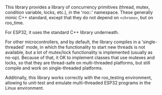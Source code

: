 This library provides a library of concurrency primitives (thread, mutex, condition variable, locks, etc.), in the 'roo::' namespace. These generally mimic C++ standard, except that they do not depend on `<chrono>`, but on roo_time.

For ESP32, it uses the standard C++ library underneath.

For other microcontrollers, and by default, the library compiles in a 'single-threaded' mode, in which the functionality to start new threads is not available, but a lot of mutex/lock functionality
is implemented (usually as no-op). Because of that, it OK to implement classes that use mutexes and locks, so that they are thread-safe on multi-threaded platforms, but still compile and work on single-threaded platforms.

Additinally, this library works correctly with the roo_testing environment, allowing to unit-test and emulate multi-threaded ESP32 programs in the Linux environment.
